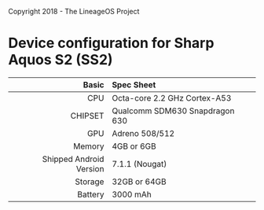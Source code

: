 Copyright 2018 - The LineageOS Project

Device configuration for Sharp Aquos S2 (SS2)
==================================

Basic   | Spec Sheet
-------:|:-------------------------
CPU     | Octa-core 2.2 GHz Cortex-A53
CHIPSET | Qualcomm SDM630 Snapdragon 630
GPU     | Adreno 508/512
Memory  | 4GB or 6GB
Shipped Android Version | 7.1.1 (Nougat)
Storage | 32GB or 64GB
Battery | 3000 mAh

